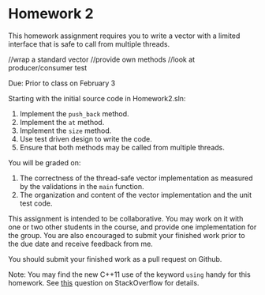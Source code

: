 Homework 2
==========
This homework assignment requires you to write a vector with a limited interface that is safe to call from multiple threads.

//wrap a standard vector
//provide own methods
//look at producer/consumer test

Due: Prior to class on February 3

Starting with the initial source code in Homework2.sln:

1. Implement the `push_back` method.
2. Implement the `at` method.
3. Implement the `size` method.
3. Use test driven design to write the code.
4. Ensure that both methods may be called from multiple threads.

You will be graded on:

1. The correctness of the thread-safe vector implementation as measured by the validations in the `main` function.
2. The organization and content of the vector implementation and the unit test code.

This assignment is intended to be collaborative. You may work on it with one or two other students in the course, and provide one implementation for the group. You are also encouraged to submit your finished work prior to the due date and receive feedback from me.

You should submit your finished work as a pull request on Github.

Note: You may find the new C++11 use of the keyword `using` handy for this homework. See [this](http://stackoverflow.com/questions/2795023/c-template-typedef) question on StackOverflow for details.
